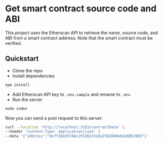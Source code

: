 # Get smart contract source code and ABI

This project uses the Etherscan API to retrieve the name, source code, and ABI from a smart contract address. Note that the smart contract must be verified.

## Quickstart

* Clone the repo
* Install dependencies

```sh
npm install
```

* Add Etherscan API key to `.env.sample` and rename to `.env`
* Run the server

```sh
node index
```

Now you can send a post request to this server:

```sh
curl --location 'http://localhost:3333/contractData' \
--header 'Content-Type: application/json' \
--data '{"address":"0x7f268357A8c2552623316e2562D90e642bB538E5"}'
```
 
